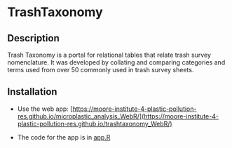 # TrashTaxonomy 

## Description
Trash Taxonomy is a portal for relational tables that relate trash survey nomenclature. It was developed by collating and comparing categories and terms used from over 50 commonly used in trash survey sheets. 

## Installation

- Use the web app: [https://moore-institute-4-plastic-pollution-res.github.io/microplastic_analysis_WebR/](https://moore-institute-4-plastic-pollution-res.github.io/trashtaxonomy_WebR/)

- The code for the app is in [app.R](https://github.com/Moore-Institute-4-Plastic-Pollution-Res/trashtaxonomy_WebR/blob/main/app.R)
